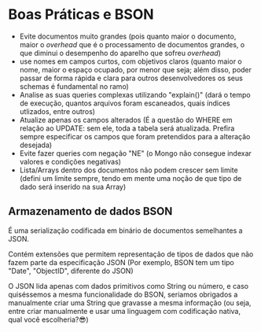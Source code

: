 # Boas Práticas e BSON

 

- Evite documentos muito grandes (pois quanto maior o documento, maior o _overhead_ que é o processamento de documentos grandes, o que diminui o desempenho do aparelho que sofreu _overhead_)
- use nomes em campos curtos, com objetivos claros (quanto maior o nome, maior o espaço ocupado, por menor que seja; além disso, poder passar de forma rápida e clara para outros desenvolvedores os seus schemas é fundamental no ramo)
- Analise as suas queries complexas utilizando "explain()" (dará o tempo de execução, quantos arquivos foram escaneados, quais índices utlizados, entre outros)
- Atualize apenas os campos alterados (É a questão do WHERE em relação ao UPDATE: sem ele, toda a tabela será atualizada. Prefira sempre especificar os campos que foram pretendidos para a alteração desejada)
- Evite fazer queries com negação "NE" (o Mongo não consegue indexar valores e condições negativas)
- Lista/Arrays dentro dos documentos não podem crescer sem limite (defini um limite sempre, tendo em mente uma noção de que tipo de dado será inserido na sua Array)

## Armazenamento de dados BSON

É uma serialização codificada em binário de documentos semelhantes a JSON. 

Contém extensões que permitem  representação de tipos de dados que não fazem parte da especificação JSON (Por exemplo, BSON tem um tipo "Date", "ObjectID", diferente do JSON)

O JSON  lida apenas com dados primitivos como String ou número, e caso quiséssemos a mesma funcionalidade do BSON, seriamos obrigados a manualmente criar uma String que gravasse a mesma informação (ou seja, entre criar manualmente e usar uma linguagem com codificação nativa, qual você escolheria?:sunglasses:)  

